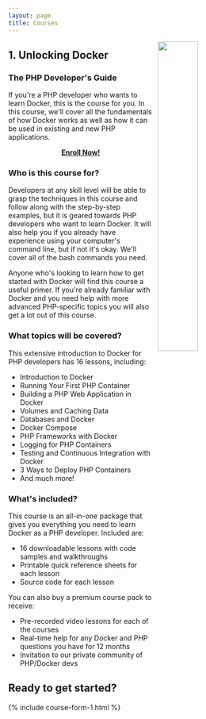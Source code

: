 ```yaml
---
layout: page
title: Courses
---
```


<a href="/courses#unlocking-docker">
<img style="float: right; width: 40%; height: auto; margin-left: 10px;" src="https://i.imgur.com/dSG8VRk.jpg">
</a>

## 1. Unlocking Docker

### The PHP Developer's Guide

If you're a PHP developer who wants to learn Docker, this is the course for you. In this course, we'll cover all the fundamentals of how Docker works as well as how it can be used in existing and new PHP applications.

<p style="text-align:center; font-weight:bold">
<a href="/courses#ready-to-get-started">Enroll Now!</a>
</p>
 
### Who is this course for?

Developers at any skill level will be able to grasp the techniques in this course and follow along with the step-by-step examples, but it is geared towards PHP developers who want to learn Docker. It will also help you if you already have experience using your computer's command line, but if not it's okay. We'll cover all of the bash commands you need.

Anyone who's looking to learn how to get started with Docker will find this course a useful primer. If you're already familiar with Docker and you need help with more advanced PHP-specific topics you will also get a lot out of this course.

### What topics will be covered?

This extensive introduction to Docker for PHP developers has 16 lessons, including:

- Introduction to Docker
- Running Your First PHP Container
- Building a PHP Web Application in Docker
- Volumes and Caching Data
- Databases and Docker
- Docker Compose
- PHP Frameworks with Docker
- Logging for PHP Containers
- Testing and Continuous Integration with Docker
- 3 Ways to Deploy PHP Containers
- And much more!

### What's included?

This course is an all-in-one package that gives you everything you need to learn Docker as a PHP developer. Included are:

- 16 downloadable lessons with code samples and walkthroughs
- Printable quick reference sheets for each lesson 
- Source code for each lesson

You can also buy a premium course pack to receive:

- Pre-recorded video lessons for each of the courses
- Real-time help for any Docker and PHP questions you have for 12 months
- Invitation to our private community of PHP/Docker devs

## Ready to get started?

{% include course-form-1.html %}
